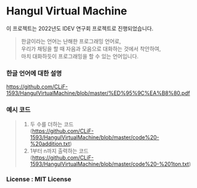 # Hangul Virtual Machine
이 프로젝트는 2022년도 IDEV 연구회 프로젝트로 진행되었습니다.   
   
> 한글이라는 언어는 난해한 프로그래밍 언어로,    
> 우리가 채팅을 할 때 자음과 모음으로 대화하는 것에서 착안하여,        
> 마치 대화하듯이 프로그래밍을 할 수 있는 언어입니다.   
   
### 한글 언어에 대한 설명
https://github.com/CLiF-1593/HangulVirtualMachine/blob/master/%ED%95%9C%EA%B8%80.pdf
   
### 예시 코드
> 1. 두 수를 더하는 코드    
> (https://github.com/CLiF-1593/HangulVirtualMachine/blob/master/code%20-%20addition.txt)   
> 2. 1부터 n까지 출력하는 코드    
> (https://github.com/CLiF-1593/HangulVirtualMachine/blob/master/code%20-%201ton.txt)   

### License : MIT License
